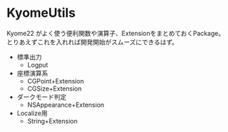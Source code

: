 # KyomeUtils

Kyome22 がよく使う便利関数や演算子、ExtensionをまとめておくPackage。
とりあえずこれを入れれば開発開始がスムーズにできるはず。

- 標準出力
  - Logput
- 座標演算系
  - CGPoint+Extension
  - CGSize+Extension
- ダークモード判定
  - NSAppearance+Extension
- Localize用
  - String+Extension
